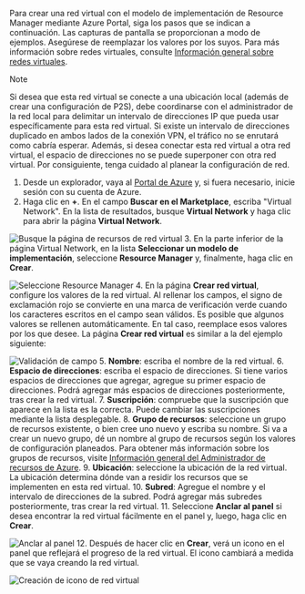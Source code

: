 Para crear una red virtual con el modelo de implementación de Resource Manager mediante Azure Portal, siga los pasos que se indican a continuación. Las capturas de pantalla se proporcionan a modo de ejemplos. Asegúrese de reemplazar los valores por los suyos. Para más información sobre redes virtuales, consulte [Información general sobre redes virtuales](../articles/virtual-network/virtual-networks-overview.md).

>[!NOTE]
>Si desea que esta red virtual se conecte a una ubicación local (además de crear una configuración de P2S), debe coordinarse con el administrador de la red local para delimitar un intervalo de direcciones IP que pueda usar específicamente para esta red virtual. Si existe un intervalo de direcciones duplicado en ambos lados de la conexión VPN, el tráfico no se enrutará como cabría esperar. Además, si desea conectar esta red virtual a otra red virtual, el espacio de direcciones no se puede superponer con otra red virtual. Por consiguiente, tenga cuidado al planear la configuración de red.
>
>

1. Desde un explorador, vaya al [Portal de Azure](http://portal.azure.com) y, si fuera necesario, inicie sesión con su cuenta de Azure.
2. Haga clic en **+**. En el campo **Buscar en el Marketplace**, escriba "Virtual Network". En la lista de resultados, busque **Virtual Network** y haga clic para abrir la página **Virtual Network**.

  ![Busque la página de recursos de red virtual](./media/vpn-gateway-basic-p2s-vnet-rm-portal-include/newvnetportal700.png "Busque la página de recursos de red virtual")
3. En la parte inferior de la página Virtual Network, en la lista **Seleccionar un modelo de implementación**, seleccione **Resource Manager** y, finalmente, haga clic en **Crear**.

  ![Seleccione Resource Manager](./media/vpn-gateway-basic-p2s-vnet-rm-portal-include/resourcemanager250.png "Seleccione Resource Manager")
4. En la página **Crear red virtual**, configure los valores de la red virtual. Al rellenar los campos, el signo de exclamación rojo se convierte en una marca de verificación verde cuando los caracteres escritos en el campo sean válidos. Es posible que algunos valores se rellenen automáticamente. En tal caso, reemplace esos valores por los que desee. La página **Crear red virtual** es similar a la del ejemplo siguiente:

  ![Validación de campo](./media/vpn-gateway-basic-p2s-vnet-rm-portal-include/vnetp2s.png "Validación de campo")
5. **Nombre**: escriba el nombre de la red virtual.
6. **Espacio de direcciones**: escriba el espacio de direcciones. Si tiene varios espacios de direcciones que agregar, agregue su primer espacio de direcciones. Podrá agregar más espacios de direcciones posteriormente, tras crear la red virtual.
7. **Suscripción**: compruebe que la suscripción que aparece en la lista es la correcta. Puede cambiar las suscripciones mediante la lista desplegable.
8. **Grupo de recursos**: seleccione un grupo de recursos existente, o bien cree uno nuevo y escriba su nombre. Si va a crear un nuevo grupo, dé un nombre al grupo de recursos según los valores de configuración planeados. Para obtener más información sobre los grupos de recursos, visite [Información general del Administrador de recursos de Azure](../articles/azure-resource-manager/resource-group-overview.md#resource-groups).
9. **Ubicación**: seleccione la ubicación de la red virtual. La ubicación determina dónde van a residir los recursos que se implementen en esta red virtual.
10. **Subred**: Agregue el nombre y el intervalo de direcciones de la subred. Podrá agregar más subredes posteriormente, tras crear la red virtual.
11. Seleccione **Anclar al panel** si desea encontrar la red virtual fácilmente en el panel y, luego, haga clic en **Crear**.

 ![Anclar al panel](./media/vpn-gateway-basic-p2s-vnet-rm-portal-include/pintodashboard150.png "anclar al panel")
12. Después de hacer clic en **Crear**, verá un icono en el panel que reflejará el progreso de la red virtual. El icono cambiará a medida que se vaya creando la red virtual.

  ![Creación de icono de red virtual](./media/vpn-gateway-basic-p2s-vnet-rm-portal-include/deploying150.png "Creación de icono de red virtual")